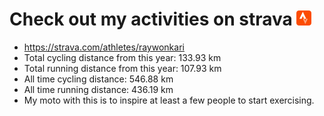 # Check out my activities on strava ![logo](https://github.com/raywonkari/raywonkari/blob/master/logo/strava.png)
* https://strava.com/athletes/raywonkari
* Total cycling distance from this year: 133.93 km
* Total running distance from this year: 107.93 km
* All time cycling distance: 546.88 km
* All time running distance: 436.19 km
* My moto with this is to inspire at least a few people to start exercising.
